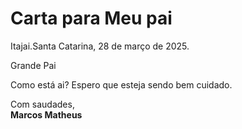 
</head>
<body>
    <div class="container">
        <h1>Carta para Meu pai</h1>
        <p>Itajai.Santa Catarina, 28 de março de 2025.</p>
        <p>Grande Pai</p>
        <p>Como está ai? Espero que esteja sendo bem cuidado.</p>
        <p class="assinatura">
            Com saudades,<br>
            <strong>Marcos Matheus</strong>
        </p>
    </div>
</body>
</html>
